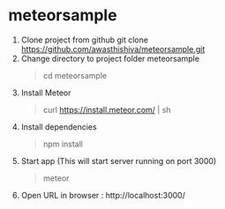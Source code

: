 # meteorsample
1) Clone project from github
   git clone https://github.com/awasthishiva/meteorsample.git
2) Change directory to project folder meteorsample
   >cd  meteorsample
3) Install Meteor 
   >curl https://install.meteor.com/ | sh
4) Install dependencies  
   >npm install
5) Start app (This will start server running on port 3000)
   >meteor 
6) Open URL in browser : http://localhost:3000/ 
